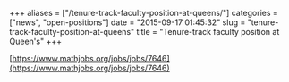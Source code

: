 +++
aliases = ["/tenure-track-faculty-position-at-queens/"]
categories = ["news", "open-positions"]
date = "2015-09-17 01:45:32"
slug = "tenure-track-faculty-position-at-queens"
title = "Tenure-track faculty position at Queen's"
+++

[https://www.mathjobs.org/jobs/jobs/7646](https://www.mathjobs.org/jobs/jobs/7646)
